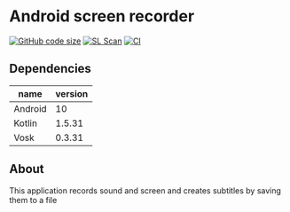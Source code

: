 # Android screen recorder
[![GitHub code size](https://img.shields.io/github/languages/code-size/dark0ghost/android-screen-recorder?style=flat)](https://github.com/dark0ghost/android-screen-recorder)
[![SL Scan](https://github.com/dark0ghost/android-screen-recorder/actions/workflows/sl-scan.yml/badge.svg)](https://github.com/dark0ghost/android-screen-recorder/actions/workflows/sl-scan.yml)
[![CI](https://github.com/dark0ghost/android-screen-recorder/actions/workflows/ci.yml/badge.svg)](https://github.com/dark0ghost/android-screen-recorder/actions/workflows/ci.yml)


## Dependencies
|name|version|
|---|---|
|Android|10|
|Kotlin|1.5.31|
|Vosk|0.3.31|

## About 
This application records sound and screen and creates subtitles by saving them to a file

